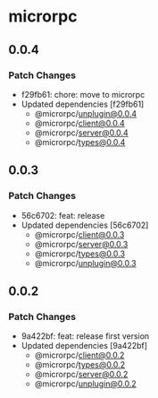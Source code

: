 # microrpc

## 0.0.4

### Patch Changes

- f29fb61: chore: move to microrpc
- Updated dependencies [f29fb61]
  - @microrpc/unplugin@0.0.4
  - @microrpc/client@0.0.4
  - @microrpc/server@0.0.4
  - @microrpc/types@0.0.4

## 0.0.3

### Patch Changes

- 56c6702: feat: release
- Updated dependencies [56c6702]
  - @microrpc/client@0.0.3
  - @microrpc/server@0.0.3
  - @microrpc/types@0.0.3
  - @microrpc/unplugin@0.0.3

## 0.0.2

### Patch Changes

- 9a422bf: feat: release first version
- Updated dependencies [9a422bf]
  - @microrpc/client@0.0.2
  - @microrpc/types@0.0.2
  - @microrpc/server@0.0.2
  - @microrpc/unplugin@0.0.2
